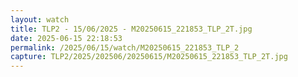 ```yaml
---
layout: watch
title: TLP2 - 15/06/2025 - M20250615_221853_TLP_2T.jpg
date: 2025-06-15 22:18:53
permalink: /2025/06/15/watch/M20250615_221853_TLP_2
capture: TLP2/2025/202506/20250615/M20250615_221853_TLP_2T.jpg
---
```

